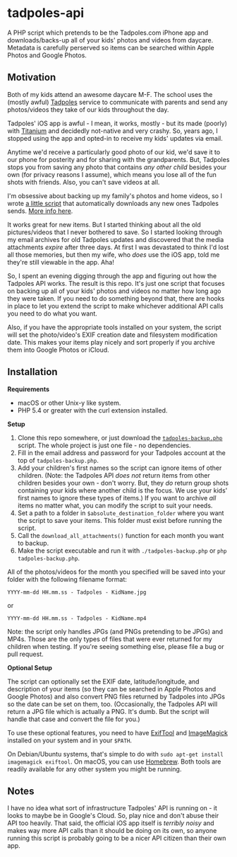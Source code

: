 # tadpoles-api
A PHP script which pretends to be the Tadpoles.com iPhone app and downloads/backs-up all of your kids' photos and videos from daycare. Metadata is carefully perserved so items can be searched within Apple Photos and Google Photos.

## Motivation

Both of my kids attend an awesome daycare M-F. The school uses the (mostly awful) [Tadpoles](https://www.tadpoles.com) service to communicate with parents and send any photos/videos they take of our kids throughout the day.

Tadpoles' iOS app is awful - I mean, it works, mostly - but its made (poorly) with [Titanium](https://www.appcelerator.com/) and decidedly not-native and very crashy. So, years ago, I stopped using the app and opted-in to receive my kids' updates via email.

Anytime we'd receive a particularly good photo of our kid, we'd save it to our phone for posterity and for sharing with the grandparents. But, Tadpoles stops you from saving any photo that contains _any other child_ besides your own (for privacy reasons I assume), which means you lose all of the fun shots with friends. Also, you can't save videos at all.

I'm obsessive about backing up my family's photos and home videos, so I wrote [a little script](https://gist.github.com/tylerhall/f19e78829fcd6babb301a6f3c9b90375) that automatically downloads any new ones Tadpoles sends. [More info here](https://tyler.io/fixing-a-broken-service-with-a-tiny-bit-of-automation/).

It works great for new items. But I started thinking about all the old pictures/videos that I never bothered to save. So I started looking through my email archives for old Tadpoles updates and discovered that the media attachments _expire_ after three days. At first I was devastated to think I'd lost all those memories, but then my wife, who _does_ use the iOS app, told me they're still viewable in the app. Aha!

So, I spent an evening digging through the app and figuring out how the Tadpoles API works. The result is this repo. It's just one script that focuses on backing up all of your kids' photos and videos no matter how long ago they were taken. If you need to do something beyond that, there are hooks in place to let you extend the script to make whichever additional API calls you need to do what you want.

Also, if you have the appropriate tools installed on your system, the script will set the photo/video's EXIF creation date and filesystem modification date. This makes your items play nicely and sort properly if you archive them into Google Photos or iCloud.

## Installation

**Requirements**

* macOS or other Unix-y like system.
* PHP 5.4 or greater with the curl extension installed.

**Setup**

1. Clone this repo somewhere, or just download the [`tadpoles-backup.php`](https://github.com/tylerhall/tadpoles-api/blob/master/tadpoles-backup.php) script. The whole project is just one file - no dependencies.
2. Fill in the email address and password for your Tadpoles account at the top of `tadpoles-backup.php`.
3. Add your children's first names so the script can ignore items of other children. (Note: the Tadpoles API _does not_ return items from other children besides your own - don't worry. But, they _do_ return group shots containing your kids where another child is the focus. We use your kids' first names to ignore these types of items.) If you want to archive _all_ items no matter what, you can modify the script to suit your needs.
4. Set a path to a folder in `$absolute_destination_folder` where you want the script to save your items. This folder must exist before running the script.
5. Call the `download_all_attachments()` function for each month you want to backup.
6. Make the script executable and run it with `./tadpoles-backup.php` or `php tadpoles-backup.php`.

All of the photos/videos for the month you specified will be saved into your folder with the following filename format:

    YYYY-mm-dd HH.mm.ss - Tadpoles - KidName.jpg

or

    YYYY-mm-dd HH.mm.ss - Tadpoles - KidName.mp4

Note: the script only handles JPGs (and PNGs pretending to be JPGs) and MP4s. Those are the only types of files that were ever returned for my children when testing. If you're seeing something else, please file a bug or pull request.

**Optional Setup**

The script can optionally set the EXIF date, latitude/longitude, and description of your items (so they can be searched in Apple Photos and Google Photos) and also convert PNG files returned by Tadpoles into JPGs so the date can be set on them, too. (Occasionally, the Tadpoles API will return a JPG file which is actually a PNG. It's dumb. But the script will handle that case and convert the file for you.)

To use these optional features, you need to have [ExifTool](https://sno.phy.queensu.ca/~phil/exiftool/) and [ImageMagick](https://www.imagemagick.org/) installed on your system and in your `$PATH`.

On Debian/Ubuntu systems, that's simple to do with `sudo apt-get install imagemagick exiftool`. On macOS, you can use [Homebrew](https://brew.sh/). Both tools are readily available for any other system you might be running.

## Notes

I have no idea what sort of infrastructure Tadpoles' API is running on - it looks to maybe be in Google's Cloud. So, play nice and don't abuse their API too heavily. That said, the official iOS app itself is _terribly noisy_ and makes way more API calls than it should be doing on its own, so anyone running this script is probably going to be a nicer API citizen than their own app.
